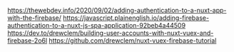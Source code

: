 https://thewebdev.info/2020/09/02/adding-authentication-to-a-nuxt-app-with-the-firebase/
https://javascript.plainenglish.io/adding-firebase-authentication-to-a-nuxt-js-spa-application-92beb4a44509
https://dev.to/drewclem/building-user-accounts-with-nuxt-vuex-and-firebase-2o6l
https://github.com/drewclem/nuxt-vuex-firebase-tutorial
